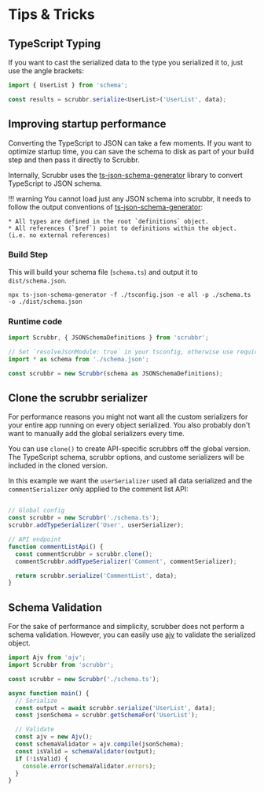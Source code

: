 # Tips & Tricks

## TypeScript Typing

If you want to cast the serialized data to the type you serialized it to, just use the angle brackets:

```typescript
import { UserList } from 'schema';

const results = scrubbr.serialize<UserList>('UserList', data);
```

## Improving startup performance

Converting the TypeScript to JSON can take a few moments. If you want to optimize startup time, you can save the schema to disk as part of your build step and then pass it directly to Scrubbr.

Internally, Scrubbr uses the [ts-json-schema-generator](https://www.npmjs.com/package/ts-json-schema-generator) library to convert TypeScript to JSON schema.

!!! warning
    You cannot load just any JSON schema into scrubbr, it needs to follow the output conventions of [ts-json-schema-generator](https://www.npmjs.com/package/ts-json-schema-generator):

    * All types are defined in the root `definitions` object.
    * All references (`$ref`) point to definitions within the object. (i.e. no external references)

### Build Step

This will build your schema file (`schema.ts`) and output it to `dist/schema.json`.

```shell
npx ts-json-schema-generator -f ./tsconfig.json -e all -p ./schema.ts -o ./dist/schema.json
```

### Runtime code

```typescript
import Scrubbr, { JSONSchemaDefinitions } from 'scrubbr';

// Set `resolveJsonModule: true` in your tsconfig, otherwise use require()
import * as schema from './schema.json';

const scrubbr = new Scrubbr(schema as JSONSchemaDefinitions);
```

## Clone the scrubbr serializer

For performance reasons you might not want all the custom serializers for your entire app running on every object serialized. You also probably don't want to manually add the global serializers every time.

You can use `clone()` to create API-specific scrubbrs off the global version. The TypeScript schema, scrubbr options, and custome serializers will be included in the cloned version.

In this example we want the `userSerializer` used all data serialized and the `commentSerializer` only applied to the comment list API:

```typescript

// Global config
const scrubbr = new Scrubbr('./schema.ts');
scrubbr.addTypeSerializer('User', userSerializer);

// API endpoint
function commentListApi() {
  const commentScrubbr = scrubbr.clone();
  commentScrubbr.addTypeSerializer('Comment', commentSerializer);

  return scrubbr.serialize('CommentList', data);
}

```

## Schema Validation

For the sake of performance and simplicity, scrubber does not perform a schema validation. However, you can easily use [ajv](https://www.npmjs.com/package/ajv) to validate the serialized object.

```typescript
import Ajv from 'ajv';
import Scrubbr from 'scrubbr';

const scrubbr = new Scrubbr('./schema.ts');

async function main() {
  // Serialize
  const output = await scrubbr.serialize('UserList', data);
  const jsonSchema = scrubbr.getSchemaFor('UserList');

  // Validate
  const ajv = new Ajv();
  const schemaValidator = ajv.compile(jsonSchema);
  const isValid = schemaValidator(output);
  if (!isValid) {
    console.error(schemaValidator.errors);
  }
}
```
